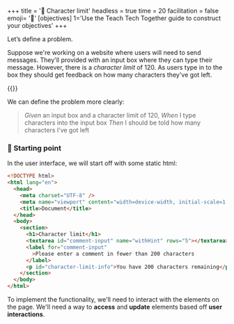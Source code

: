 +++
title = '🛑 Character limit'
headless = true
time = 20
facilitation = false
emoji= '🧩'
[objectives]
    1='Use the Teach Tech Together guide to construct your objectives'
+++

Let’s define a problem.

Suppose we're working on a website where users will need to send messages. They'll provided with an input box where they can type their message. However, there is a _character limit_ of 120. As users type in to the box they should get feedback on how many characters they've got left.

{{<wordlimit>}}

We can define the problem more clearly:

> _Given_ an input box and a character limit of 120,
> _When_ I type characters into the input box
> _Then_ I should be told how many characters I’ve got left

### 🏁 Starting point

In the user interface, we will start off with some static html:

```html
<!DOCTYPE html>
<html lang="en">
  <head>
    <meta charset="UTF-8" />
    <meta name="viewport" content="width=device-width, initial-scale=1.0" />
    <title>Document</title>
  </head>
  <body>
    <section>
      <h1>Character limit</h1>
      <textarea id="comment-input" name="withHint" rows="5"></textarea>
      <label for="comment-input"
        >Please enter a comment in fewer than 200 characters
      </label>
      <p id="character-limit-info">You have 200 characters remaining</p>
    </section>
  </body>
</html>
```

To implement the functionality, we'll need to interact with the elements on the page. We'll need a way to **access** and **update** elements based off **user interactions**.
